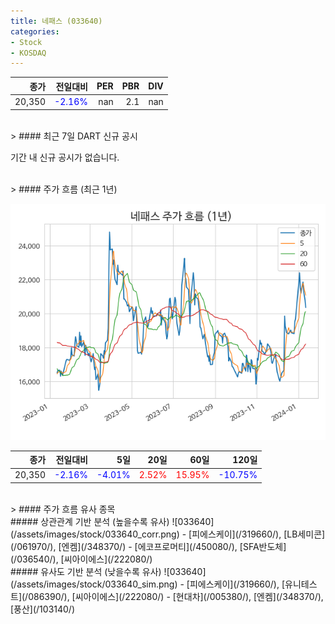 ```yaml
---
title: 네패스 (033640)
categories:
- Stock
- KOSDAQ
---
```


|종가|전일대비|PER|PBR|DIV|
|---:|-------:|--:|--:|--:|
|20,350|<span style="color: blue">-2.16%</span>|nan|2.1|nan|

<!-- more -->

<br>
> #### 최근 7일 DART 신규 공시

기간 내 신규 공시가 없습니다.

<br>
> #### 주가 흐름 (최근 1년)

![033640](/assets/images/stock/033640.png)

|종가|전일대비|5일|20일|60일|120일|
|---:|-------:|--:|---:|---:|----:|
|20,350|<span style="color: blue">-2.16%</span>|<span style="color: blue">-4.01%</span>|<span style="color: red">2.52%</span>|<span style="color: red">15.95%</span>|<span style="color: blue">-10.75%</span>|

<br>
> #### 주가 흐름 유사 종목
<br>
##### 상관관계 기반 분석 (높을수록 유사)
![033640](/assets/images/stock/033640_corr.png)
- [피에스케이](/319660/), [LB세미콘](/061970/), [엔켐](/348370/)
- [에코프로머티](/450080/), [SFA반도체](/036540/), [씨아이에스](/222080/)

<br>
##### 유사도 기반 분석 (낮을수록 유사)
![033640](/assets/images/stock/033640_sim.png)
- [피에스케이](/319660/), [유니테스트](/086390/), [씨아이에스](/222080/)
- [현대차](/005380/), [엔켐](/348370/), [풍산](/103140/)